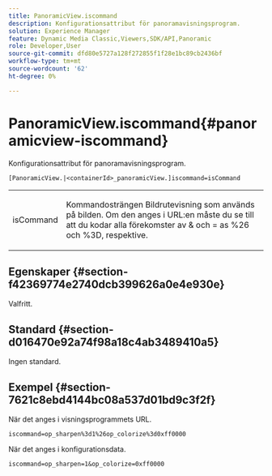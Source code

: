 ```yaml
---
title: PanoramicView.iscommand
description: Konfigurationsattribut för panoramavisningsprogram.
solution: Experience Manager
feature: Dynamic Media Classic,Viewers,SDK/API,Panoramic
role: Developer,User
source-git-commit: dfd80e5727a128f272855f1f28e1bc89cb2436bf
workflow-type: tm+mt
source-wordcount: '62'
ht-degree: 0%

---
```


# PanoramicView.iscommand{#panoramicview-iscommand}

Konfigurationsattribut för panoramavisningsprogram.

` [PanoramicView.|<containerId>_panoramicView.]iscommand=isCommand `

<table id="table_43A84C1044574A6FAB8CE67D71AAD5EC"> 
 <tbody> 
  <tr> 
   <td colname="col1"> <p> <span class="codeph"> <span class="varname"> isCommand</span> </span> </p> </td> 
   <td colname="col2"> <p> Kommandosträngen Bildrutevisning som används på bilden.  Om den anges i URL:en måste du se till att du kodar alla förekomster av <span class="codeph"> &amp;</span> och <span class="codeph"> =</span> as <span class="codeph"> %26</span> och <span class="codeph"> %3D</span>, respektive. </p> </td> 
  </tr> 
 </tbody> 
</table>


## Egenskaper {#section-f42369774e2740dcb399626a0e4e930e}

Valfritt.

## Standard {#section-d016470e92a74f98a18c4ab3489410a5}

Ingen standard.

## Exempel {#section-7621c8ebd4144bc08a537d01bd9c3f2f}

När det anges i visningsprogrammets URL.

```
iscommand=op_sharpen%3d1%26op_colorize%3d0xff0000
```

När det anges i konfigurationsdata.

```
iscommand=op_sharpen=1&op_colorize=0xff0000
```
